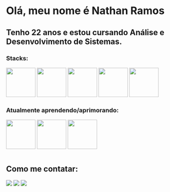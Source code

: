 # Olá, meu nome é Nathan Ramos 
## Tenho 22 anos e estou cursando Análise e Desenvolvimento de Sistemas.

### Stacks:
<div display="flex" justify-content="space-between">
<img height="80em" src="https://cdn.jsdelivr.net/gh/devicons/devicon/icons/c/c-plain.svg" />         
<img height="80em" src="https://cdn.jsdelivr.net/gh/devicons/devicon/icons/java/java-original-wordmark.svg" />  
<img height="80em" src="https://cdn.jsdelivr.net/gh/devicons/devicon/icons/html5/html5-original-wordmark.svg" />
<img height="80em" src="https://cdn.jsdelivr.net/gh/devicons/devicon/icons/css3/css3-original-wordmark.svg" />
<img height="80em" src="https://cdn.jsdelivr.net/gh/devicons/devicon/icons/javascript/javascript-original.svg" />
</div>

### Atualmente aprendendo/aprimorando:
<div>
<img height="80em" src="https://cdn.jsdelivr.net/gh/devicons/devicon/icons/php/php-original.svg" />
<img height="80em" src="https://cdn.jsdelivr.net/gh/devicons/devicon/icons/mysql/mysql-original-wordmark.svg" />
<img height="80em" src="https://cdn.jsdelivr.net/gh/devicons/devicon/icons/java/java-original-wordmark.svg" />
</div>

#

## Como me contatar:
<a href ="Nathanramos506@gmail.com"><img src="https://img.shields.io/badge/Gmail-D14836?style=for-the-badge&logo=gmail&logoColor=white" target="_blank"></a>
<a href="https://www.linkedin.com/in/NathanRamosLima/" target="_blank"><img src="https://img.shields.io/badge/-LinkedIn-%230077B5?style=for-the-badge&logo=linkedin&logoColor=white" target="_blank"></a>
<a href="https://www.instagram.com/nathanramos.lc/"> <img src= "https://img.shields.io/badge/Instagram-E4405F?style=for-the-badge&logo=instagram&logoColor=white"></a>

